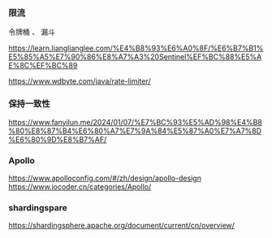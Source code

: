 

### 限流
令牌桶 、 漏斗

https://learn.lianglianglee.com/%E4%B8%93%E6%A0%8F/%E6%B7%B1%E5%85%A5%E7%90%86%E8%A7%A3%20Sentinel%EF%BC%88%E5%AE%8C%EF%BC%89

https://www.wdbyte.com/java/rate-limiter/

### 保持一致性
https://www.fanyilun.me/2024/01/07/%E7%BC%93%E5%AD%98%E4%B8%80%E8%87%B4%E6%80%A7%E7%9A%84%E5%87%A0%E7%A7%8D%E6%80%9D%E8%B7%AF/

### Apollo
https://www.apolloconfig.com/#/zh/design/apollo-design <br>
https://www.iocoder.cn/categories/Apollo/

### shardingspare
https://shardingsphere.apache.org/document/current/cn/overview/ <br>
